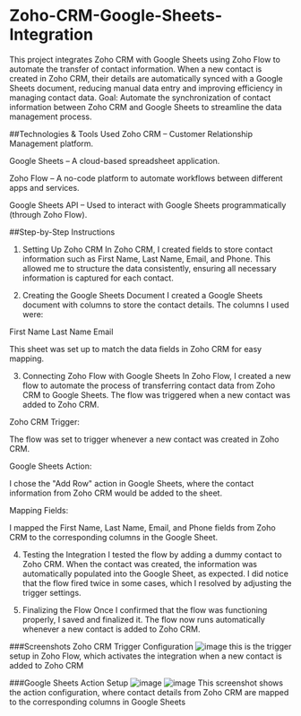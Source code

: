 # Zoho-CRM-Google-Sheets-Integration
This project integrates Zoho CRM with Google Sheets using Zoho Flow to automate the transfer of contact information. When a new contact is created in Zoho CRM, their details are automatically synced with a Google Sheets document, reducing manual data entry and improving efficiency in managing contact data.
Goal:
Automate the synchronization of contact information between Zoho CRM and Google Sheets to streamline the data management process.

##Technologies & Tools Used
Zoho CRM – Customer Relationship Management platform.

Google Sheets – A cloud-based spreadsheet application.

Zoho Flow – A no-code platform to automate workflows between different apps and services.

Google Sheets API – Used to interact with Google Sheets programmatically (through Zoho Flow).

##Step-by-Step Instructions
1. Setting Up Zoho CRM
In Zoho CRM, I created fields to store contact information such as First Name, Last Name, Email, and Phone. This allowed me to structure the data consistently, ensuring all necessary information is captured for each contact.

2. Creating the Google Sheets Document
I created a Google Sheets document with columns to store the contact details. The columns I used were:

First Name
Last Name
Email

This sheet was set up to match the data fields in Zoho CRM for easy mapping.

3. Connecting Zoho Flow with Google Sheets
In Zoho Flow, I created a new flow to automate the process of transferring contact data from Zoho CRM to Google Sheets. The flow was triggered when a new contact was added to Zoho CRM.

Zoho CRM Trigger:

The flow was set to trigger whenever a new contact was created in Zoho CRM.

Google Sheets Action:

I chose the "Add Row" action in Google Sheets, where the contact information from Zoho CRM would be added to the sheet.

Mapping Fields:

I mapped the First Name, Last Name, Email, and Phone fields from Zoho CRM to the corresponding columns in the Google Sheet.

4. Testing the Integration
I tested the flow by adding a dummy contact to Zoho CRM. When the contact was created, the information was automatically populated into the Google Sheet, as expected. I did notice that the flow fired twice in some cases, which I resolved by adjusting the trigger settings.

5. Finalizing the Flow
Once I confirmed that the flow was functioning properly, I saved and finalized it. The flow now runs automatically whenever a new contact is added to Zoho CRM.

###Screenshots
Zoho CRM Trigger Configuration
![image](https://github.com/user-attachments/assets/51885865-b4cc-4893-a382-e03a0a81b15d)
this is the trigger setup in Zoho Flow, which activates the integration when a new contact is added to Zoho CRM


###Google Sheets Action Setup
![image](https://github.com/user-attachments/assets/e3a44082-03a7-4d04-82cf-f9fab1b1bd45)
![image](https://github.com/user-attachments/assets/7c58ae97-fa47-4b53-895d-81b6bd43ac9f)
This screenshot shows the action configuration, where contact details from Zoho CRM are mapped to the corresponding columns in Google Sheets
